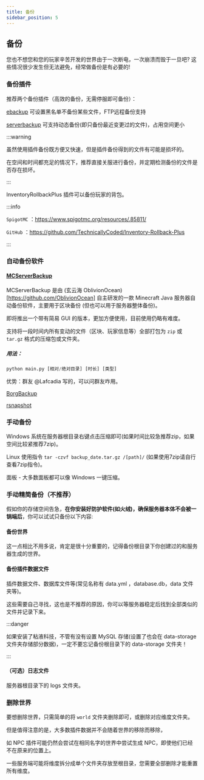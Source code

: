 ```yaml
---
title: 备份
sidebar_position: 5
---
```


## 备份

您也不想您和您的玩家辛苦开发的世界由于一次断电，一次崩溃而毁于一旦吧? 这些情况很少发生但无法避免，经常做备份是有必要的!

### 备份插件

推荐两个备份插件（高效的备份，无需停服即可备份）：

[ebackup](https://www.spigotmc.org/resources/ebackup-simple-and-reliable-backups-for-your-server-supports-ftp-sftp.69917/) 可设置黑名单不备份某些文件，FTP远程备份支持

[serverbackup](https://www.spigotmc.org/resources/server-backup-ingame-dropbox-ftp-backup-1-8-1-20-multithreaded.79320/) 可支持动态备份(即只备份最近变更过的文件)，占用空间更小

:::warning

虽然使用插件备份既方便又快速，但是插件备份得到的文件有可能是损坏的。

在空间和时间都充足的情况下，推荐直接关服进行备份，并定期检测备份的文件是否存在损坏。

:::

InventoryRollbackPlus 插件可以备份玩家的背包。

:::info

`SpigotMC` ：https://www.spigotmc.org/resources/.85811/

`GitHub` ：https://github.com/TechnicallyCoded/Inventory-Rollback-Plus

:::

### 自动备份软件

#### [MCServerBackup](https://github.com/OblivionOcean/MCServerBackup)

MCServerBackup 是由 (玄云海 OblivionOcean)[https://github.com/OblivionOcean] 自主研发的一款 Minecraft Java 服务器自动备份软件，主要用于区块备份 (但也可以用于服务器整体备份)。

即将推出一个带有简易 GUI 的版本，更加方便使用，目前使用仍略有难度。

支持将一段时间内所有变动的文件（区块、玩家信息等）全部打包为 `zip` 或 `tar.gz` 格式的压缩包或文件夹。

##### 用法：

```python
python main.py [相对/绝对目录] [时长] [类型]
```

优势：群友 @Lafcadia 写的，可以问群友咋用。

[BorgBackup](https://www.borgbackup.org/)

[rsnapshot](https://rsnapshot.org/)

### 手动备份

Windows 系统在服务器根目录右键点击压缩即可(如果时间比较急推荐zip，如果空间比较紧推荐7zip)。

Linux 使用指令 ```tar -czvf backup_date.tar.gz /[path]/``` (如果使用7zip请自行查看7zip指令)。

面板 - 大多数面板都可以像 Windows 一键压缩。

### 手动精简备份（不推荐）

假如你的存储空间告急，**在你安装好防护软件(如火绒)，确保服务器本体不会被一锅端后**，你可以试试只备份以下内容:

#### 备份世界

这一点相比不用多说，肯定是很十分重要的，记得备份根目录下你创建过的和服务器生成的世界。

#### 备份插件数据文件

插件数据文件、数据库文件等(常见名称有 data.yml ，database.db，data 文件夹等)。

这些需要自己寻找，这也是不推荐的原因，你可以等服务器稳定后找到全部类似的文件并记录下来。

:::danger

如果安装了粘液科技，不管有没有设置 MySQL 存储(设置了也会在 data-storage 文件夹存储部分数据)，一定不要忘记备份根目录下的 data-storage 文件夹！

:::

#### （可选）日志文件

服务器根目录下的 logs 文件夹。

### 删除世界

要想删除世界，只需简单的将 `world` 文件夹删除即可，或删除对应维度文件夹。

但是值得注意的是，大多数插件数据并不会随着世界的移除而移除，

如 NPC 插件可能仍然会尝试在相同名字的世界中尝试生成 NPC，即使他们已经不在原来的位置上。

一些服务端可能将维度拆分成单个文件夹存放至根目录，您需要全部删除才能重置所有维度。


